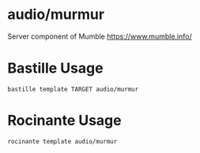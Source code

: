 # audio/murmur
Server component of Mumble
https://www.mumble.info/

# Bastille Usage
```shell
bastille template TARGET audio/murmur
```

# Rocinante Usage
```shell
rocinante template audio/murmur
```
